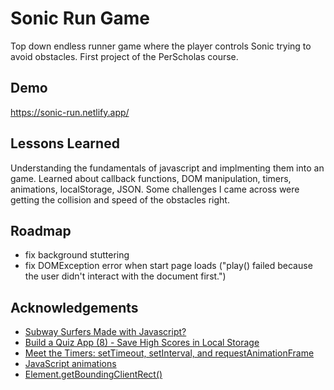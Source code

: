 
# Sonic Run Game

Top down endless runner game where the player controls Sonic trying to avoid obstacles. First project of the PerScholas course. 


## Demo

https://sonic-run.netlify.app/


## Lessons Learned

Understanding the fundamentals of javascript and implmenting them into an game. Learned about callback functions, DOM manipulation, timers, animations, localStorage, JSON. Some challenges I came across were getting the collision and speed of the obstacles right.

## Roadmap

- fix background stuttering 
- fix DOMException error when start page loads ("play() failed because the user didn't interact with the document first.")

## Acknowledgements

 - [Subway Surfers Made with Javascript?](https://www.youtube.com/watch?v=Sz7ugHHlvX4&t=414s)
 - [Build a Quiz App (8) - Save High Scores in Local Storage](https://www.youtube.com/watch?v=DFhmNLKwwGw&list=PLDlWc9AfQBfZIkdVaOQXi1tizJeNJipEx&index=9)
 - [Meet the Timers: setTimeout, setInterval, and requestAnimationFrame](https://www.youtube.com/watch?v=zucCjXApXOU)
 - [JavaScript animations](https://javascript.info/js-animation)
 - [Element.getBoundingClientRect()](https://developer.mozilla.org/en-US/docs/Web/API/Element/getBoundingClientRect)